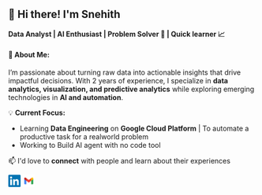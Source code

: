 ## 👋 Hi there! I'm **Snehith**  
**Data Analyst | AI Enthusiast | Problem Solver 🚀 | Quick learner 📈**  

#### 🌟 **About Me:**  
I’m passionate about turning raw data into actionable insights that drive impactful decisions. With 2 years of experience, I specialize in **data analytics, visualization, and predictive analytics** while exploring emerging technologies in **AI and automation**.  

💡 **Current Focus:**  
- Learning **Data Engineering** on **Google Cloud Platform** | To automate a productive task for a realworld problem  
- Working to Build AI agent with no code tool

📫 I'd love to **connect** with people and learn about their experiences

[<img src="https://github.com/kathisnehith/Portfolio/blob/c11a2632cb209ca388d08e00dd9910355d7a9ea1/images/LinkedIn_logo.png" width="25" height="25"/>](https://www.linkedin.com/in/snehithreddykathi/)       [<img src="https://github.com/kathisnehith/Portfolio/blob/c11a2632cb209ca388d08e00dd9910355d7a9ea1/images/mail.png" width="25" height="25"/>](mailto:kathisnehithreddy@gmail.com)



<!--
**kathisnehith/kathisnehith** is a ✨ _special_ ✨ repository because its `README.md` (this file) appears on your GitHub profile.

Here are some ideas to get you started:

- 🔭 I’m currently working on ...
- 🌱 I’m currently learning ...
- 👯 I’m looking to collaborate on ...
- 🤔 I’m looking for help with ...
- 💬 Ask me about ...
- 📫 How to reach me: ...
- 😄 Pronouns: ...
- ⚡ Fun fact: ...
-->
